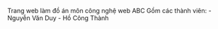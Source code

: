 Trang web làm đồ án môn công nghệ web ABC
Gồm các thành viên:
    - Nguyễn Văn Duy
    - Hồ Công Thành
